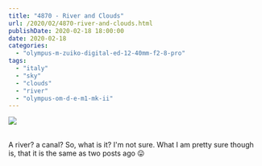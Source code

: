 ```yaml
---
title: "4870 - River and Clouds"
url: /2020/02/4870-river-and-clouds.html
publishDate: 2020-02-18 18:00:00
date: 2020-02-18
categories: 
  - "olympus-m-zuiko-digital-ed-12-40mm-f2-8-pro"
tags: 
  - "italy"
  - "sky"
  - "clouds"
  - "river"
  - "olympus-om-d-e-m1-mk-ii"
---
```

<div class="container">
<div class="center"><a target="_blank" href="https://d25zfm9zpd7gm5.cloudfront.net/1200x1200/2018/20180512_130954-2-HDR_lr.jpg"><img class="webfeedsFeaturedVisual" src="https://d25zfm9zpd7gm5.cloudfront.net/0600x0600/2018/20180512_130954-2-HDR_lr.jpg" /></a></div>
</div>
<br />

A river? a canal? So, what is it? I'm not sure. What I am pretty
sure though is, that it is the same as two posts ago
:stuck_out_tongue: